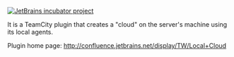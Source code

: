 [![JetBrains incubator project](http://jb.gg/badges/incubator-plastic.svg)](https://confluence.jetbrains.com/display/ALL/JetBrains+on+GitHub)

It is a TeamCity plugin that creates a "cloud" on the server's machine using its local agents.

Plugin home page: http://confluence.jetbrains.net/display/TW/Local+Cloud
